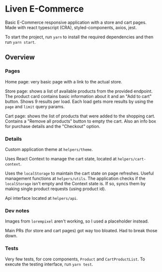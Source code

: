 # Liven E-Commerce

Basic E-Commerce responsive application with a store and cart pages. Made with react typescript (CRA), styled-components, axios, jest.

To start the project, run `yarn` to install the required dependencies and then run `yarn start`.

## Overview
### Pages
Home page: very basic page with a link to the actual store.

Store page: shows a list of available products from the provided endpoint. The product card contains basic information about it and an "Add to cart" button. Shows 9 results per load. Each load gets more results by using the `page` and `limit` query params.

Cart page: shows the list of products that were added to the shopping cart. Contains a "Remove all products" button to empty the cart. Also an info box for purchase details and the "Checkout" option.

### Details
Custom application theme at `helpers/theme`.

Uses React Context to manage the cart state, located at `helpers/cart-context`.

Uses the `localStorage` to maintain the cart state on page refreshes. Useful management functions at `helpers/utils`. The application checks if the `localStorage` isn't empty and the Context state is. If so, syncs them by making single product requests (using product id).

Api interface located at `helpers/api`.

### Dev notes
Images from `lorempixel` aren't working, so I used a placeholder instead.

Main PRs (for store and cart pages) got way too bloated. Had to break those down.

### Tests
Very few tests, for core components, `Product` and `CartProductList`. To execute the testing interface, run `yarn test`.
